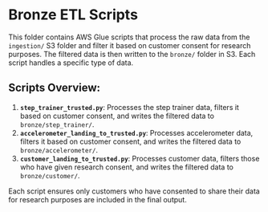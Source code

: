 # Bronze ETL Scripts

This folder contains AWS Glue scripts that process the raw data from the `ingestion/` S3 folder and filter it based on customer consent for research purposes. The filtered data is then written to the `bronze/` folder in S3. Each script handles a specific type of data.

## Scripts Overview:

1. **`step_trainer_trusted.py`**: Processes the step trainer data, filters it based on customer consent, and writes the filtered data to `bronze/step_trainer/`.
2. **`accelerometer_landing_to_trusted.py`**: Processes accelerometer data, filters it based on customer consent, and writes the filtered data to `bronze/accelerometer/`.
3. **`customer_landing_to_trusted.py`**: Processes customer data, filters those who have given research consent, and writes the filtered data to `bronze/customer/`.

Each script ensures only customers who have consented to share their data for research purposes are included in the final output.

